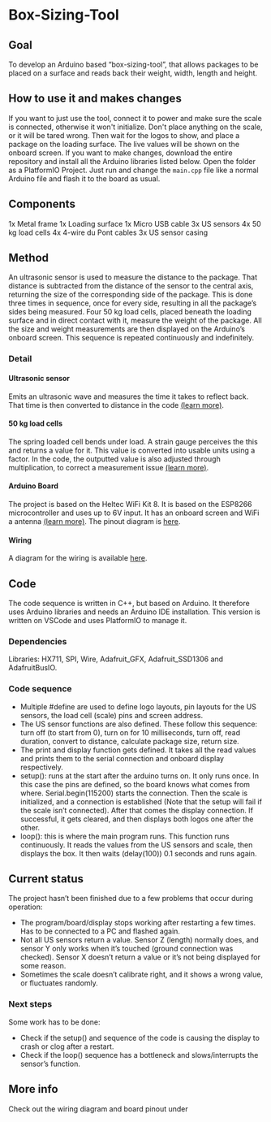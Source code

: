 # Box-Sizing-Tool

## Goal
To develop an Arduino based “box-sizing-tool”, that allows packages to be placed on a surface and reads back their weight, width, length and height.

## How to use it and makes changes
If you want to just use the tool, connect it to power and make sure the scale is connected, otherwise it won't initialize. Don't place anything on the scale, or it will be tared wrong. Then wait for the logos to show, and place a package on the loading surface. The live values will be shown on the onboard screen.
If you want to make changes, download the entire repository and install all the Arduino libraries listed below. Open the folder as a PlatformIO Project.
Just run and change the `main.cpp` file like a normal Arduino file and flash it to the board as usual.

## Components
1x Metal frame
1x Loading surface
1x Micro USB cable
3x US sensors
4x 50 kg load cells
4x 4-wire du Pont cables 
3x US sensor casing

## Method
An ultrasonic sensor is used to measure the distance to the package. That distance is subtracted from the distance of the sensor to the central axis, returning the size of the corresponding side of the package. This is done three times in sequence, once for every side, resulting in all the package’s sides being measured. 
Four 50 kg load cells, placed beneath the loading surface and in direct contact with it, measure the weight of the package. All the size and weight measurements are then displayed on the Arduino’s onboard screen. This sequence is repeated continuously and indefinitely. 


### Detail

#### Ultrasonic sensor
Emits an ultrasonic wave and measures the time it takes to reflect back. That time is then converted to distance in the code [(learn more)](https://www.keyence.com/ss/products/sensor/sensorbasics/ultrasonic/info/).

#### 50 kg load cells
The spring loaded cell bends under load. A strain gauge perceives the this and returns a value for it. This value is converted into usable units using a factor. In the code, the outputted value is also adjusted through multiplication, to correct a measurement issue [(learn more)](https://circuitjournal.com/50kg-load-cells-with-HX711).

#### Arduino Board
The project is based on the Heltec WiFi Kit 8. It is based on the ESP8266 microcontroller and uses up to 6V input. It has an onboard screen and WiFi a antenna [(learn more)](https://heltec.org/project/wifi-kit-8/).
The pinout diagram is [here](images/BoardPinout.png).

#### Wiring
A diagram for the wiring is available [here](images/WireDiagram.jpg).


## Code
The code sequence is written in C++, but based on Arduino. It therefore uses Arduino libraries and needs an Arduino IDE installation. This version is written on VSCode and uses PlatformIO to manage it.

### Dependencies
Libraries: HX711, SPI, Wire, Adafruit_GFX, Adafruit_SSD1306 and AdafruitBusIO.

### Code sequence
- Multiple #define are used to define logo layouts, pin layouts for the US sensors, the load cell (scale) pins and screen address.
- The US sensor functions are also defined. These follow this sequence: turn off (to start from 0), turn on for 10 milliseconds, turn off, read duration, convert to distance, calculate package size, return size.
- The print and display function gets defined. It takes all the read values and prints them to the serial connection and onboard display respectively.
- setup(): runs at the start after the arduino turns on. It only runs once. In this case the pins are defined, so the board knows what comes from where. Serial.begin(115200) starts the connection. Then the scale is initialized, and a connection is established (Note that the setup will fail if the scale isn’t connected). After that comes the display connection. If successful, it gets cleared, and then displays both logos one after the other. 
- loop(): this is where the main program runs. This function runs continuously. It reads the values from the US sensors and scale, then displays the box. It then waits (delay(100)) 0.1 seconds and runs again.


## Current status
The project hasn’t been finished due to a few problems that occur during operation:
- The program/board/display stops working after restarting a few times. Has to be connected to a PC and flashed again. 
- Not all US sensors return a value. Sensor Z (length) normally does, and sensor Y only works when it’s touched (ground connection was checked). Sensor X doesn’t return a value or it’s not being displayed for some reason. 
- Sometimes the scale doesn’t calibrate right, and it shows a wrong value, or fluctuates randomly.


### Next steps
Some work has to be done:
- Check if the setup() and sequence of the code is causing the display to crash or clog after a restart.
- Check if the loop() sequence has a bottleneck and slows/interrupts the sensor’s function.

## More info
Check out the wiring diagram and board pinout under 
